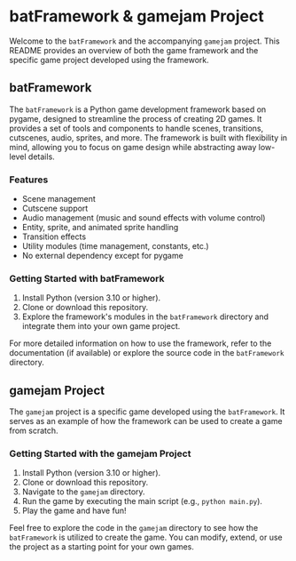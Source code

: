 # batFramework & gamejam Project

Welcome to the `batFramework` and the accompanying `gamejam` project. This README provides an overview of both the game framework and the specific game project developed using the framework.

## batFramework

The `batFramework` is a Python game development framework based on pygame, designed to streamline the process of creating 2D games. It provides a set of tools and components to handle scenes, transitions, cutscenes, audio, sprites, and more. The framework is built with flexibility in mind, allowing you to focus on game design while abstracting away low-level details.

### Features

- Scene management
- Cutscene support
- Audio management (music and sound effects with volume control)
- Entity, sprite, and animated sprite handling
- Transition effects
- Utility modules (time management, constants, etc.)
- No external dependency except for pygame

### Getting Started with batFramework

1. Install Python (version 3.10 or higher).
2. Clone or download this repository.
4. Explore the framework's modules in the `batFramework` directory and integrate them into your own game project.

For more detailed information on how to use the framework, refer to the documentation (if available) or explore the source code in the `batFramework` directory.

## gamejam Project

The `gamejam` project is a specific game developed using the `batFramework`. It serves as an example of how the framework can be used to create a game from scratch.

### Getting Started with the gamejam Project

1. Install Python (version 3.10 or higher).
2. Clone or download this repository.
3. Navigate to the `gamejam` directory.
4. Run the game by executing the main script (e.g., `python main.py`).
5. Play the game and have fun!

Feel free to explore the code in the `gamejam` directory to see how the `batFramework` is utilized to create the game. You can modify, extend, or use the project as a starting point for your own games.


